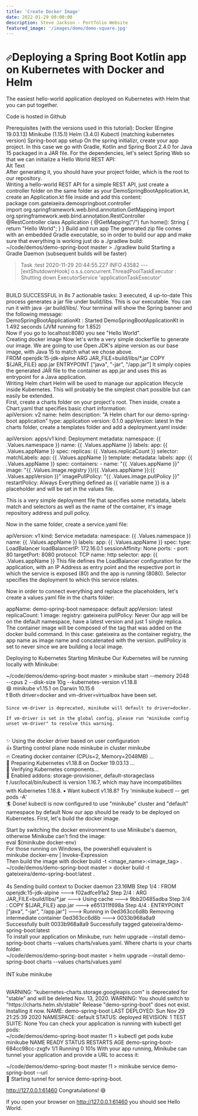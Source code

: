 ```yaml
---
title: 'Create Docker Image'
date: 2022-01-29 00:00:00
description: Steve Jackson - Portfolio Website
featured_image: '/images/demo/demo-square.jpg'
---
```

<h1>
<a id="user-content-h1" class="anchor" href="#h1" aria-hidden="true"><svg class="octicon octicon-link" viewBox="0 0 16 16" version="1.1" width="16" height="16" aria-hidden="true"><path fill-rule="evenodd" d="M7.775 3.275a.75.75 0 001.06 1.06l1.25-1.25a2 2 0 112.83 2.83l-2.5 2.5a2 2 0 01-2.83 0 .75.75 0 00-1.06 1.06 3.5 3.5 0 004.95 0l2.5-2.5a3.5 3.5 0 00-4.95-4.95l-1.25 1.25zm-4.69 9.64a2 2 0 010-2.83l2.5-2.5a2 2 0 012.83 0 .75.75 0 001.06-1.06 3.5 3.5 0 00-4.95 0l-2.5 2.5a3.5 3.5 0 004.95 4.95l1.25-1.25a.75.75 0 00-1.06-1.06l-1.25 1.25a2 2 0 01-2.83 0z"></path></svg></a>Deploying a Spring Boot Kotlin app on Kubernetes with Docker and Helm</h1>
The easiest hello-world application deployed on Kubernetes with Helm that you can put together.

Code is hosted in Github

Prerequisites (with the versions used in this tutorial):
Docker (Engine 19.03.13)
Minikube (1.15.1)
Helm (3.4.0)
Kubectl (matching kubernetes version)
Spring-boot app setup
On the spring initializr, create your app project. In this case we go with Gradle, Kotlin and Spring Boot 2.4.0 for Java 15 packaged in a JAR file. For the dependencies, let's select Spring Web so that we can initialize a Hello World REST API:
<br>
Alt Text
<br>
After generating it, you should have your project folder, which is the root to our repository.
<br>
Writing a hello-world REST API
for a simple REST API, just create a controller folder on the same folder as your DemoSpringBootApplication.kt, create an Application.kt file inside and add this content:
<br>
package com.gateixeira.demospringboot.controller
<br>
import org.springframework.web.bind.annotation.GetMapping
import org.springframework.web.bind.annotation.RestController
<br>
@RestController
class Application {
    @GetMapping("/")
    fun home(): String {
        return "Hello World";
    }
}
Build and run app
The generated zip file comes with an embedded Gradle executable, so in order to build our app and make sure that everything is working just do a ./gradlew build:
<br>
~/code/demos/demo-spring-boot master > ./gradlew build
Starting a Gradle Daemon (subsequent builds will be faster)
<br>
> Task :test
2020-11-29 20:44:55.227  INFO 43582 --- [extShutdownHook] o.s.s.concurrent.ThreadPoolTaskExecutor  : Shutting down ExecutorService 'applicationTaskExecutor'
<br>
BUILD SUCCESSFUL in 8s
7 actionable tasks: 3 executed, 4 up-to-date
This process generates a jar file under build/libs. This is our executable. You can run it with java -jar build/libs/<your-app>. Your terminal will show the Spring banner and the following message:
<br>
DemoSpringBootApplicationKt : Started DemoSpringBootApplicationKt in 1.492 seconds (JVM running for 1.852)
<br>
Now if you go to localhost:8080 you see "Hello World".
<br>
Creating docker image
Now let's write a very simple dockerfile to generate our image. We are going to use Open JDK's alpine version as our base image, with Java 15 to match what we chose above.
<br>
FROM openjdk:15-jdk-alpine
ARG JAR_FILE=build/libs/*.jar
COPY ${JAR_FILE} app.jar
ENTRYPOINT ["java", "-jar", "/app.jar"]
It simply copies the generated JAR file to the container as app.jar and uses this as entrypoint for a Java application.
<br>
Writing Helm chart
Helm will be used to manage our application lifecycle inside Kubernetes. This will probably be the simplest chart possible but can easily be extended.
<br>
First, create a charts folder on your project's root. Then inside, create a Chart.yaml that specifies basic chart information:
<br>
apiVersion: v2
name: helm
description: "A Helm chart for our demo-spring-boot application"
type: application
version: 0.1.0
appVersion: latest
In the charts folder, create a templates folder and add a deployment.yaml inside:

apiVersion: apps/v1
kind: Deployment
metadata:
  namespace: {{ .Values.namespace }}
  name: {{ .Values.appName }}
  labels:
    app: {{ .Values.appName }}
spec:
  replicas: {{ .Values.replicaCount }}
  selector:
    matchLabels:
      app: {{ .Values.appName }}
  template:
    metadata:
      labels:
        app: {{ .Values.appName }}
    spec:
      containers:
        - name: "{{ .Values.appName }}"
          image: "{{ .Values.image.registry }}/{{ .Values.appName }}:{{ .Values.appVersion }}"
          imagePullPolicy: "{{ .Values.image.pullPolicy }}"
      restartPolicy: Always
Everything defined as {{ variable name }} is a placeholder and will be set in the values file.

This is a very simple deployment file that specifies some metadata, labels match and selectors as well as the name of the container, it's image repository address and pull policy.

Now in the same folder, create a service.yaml file:

apiVersion: v1
kind: Service
metadata:
  namespace: {{ .Values.namespace }}
  name: {{ .Values.appName }}
  labels:
    app: {{ .Values.appName }}
spec:
  type: LoadBalancer
  loadBalancerIP: 172.16.0.1
  sessionAffinity: None
  ports:
    - port: 80
      targetPort: 8080
      protocol: TCP
      name: http
  selector:
    app: {{ .Values.appName }}
This file defines the LoadBalancer configuration for the application, with an IP Address as entry point and the respective port in which the service is exposed (80) and the app is running (8080). Selector specifies the deployment to which this service relates.

Now in order to connect everything and replace the placeholders, let's create a values.yaml file in the charts folder:

appName: demo-spring-boot
namespace: default
appVersion: latest
replicaCount: 1
image:
  registry: gateixeira
  pullPolicy: Never
Our app will be on the default namespace, have a latest version and just 1 single replica. The container image will be composed of the tag that was added on the docker build command. In this case: gateixeira as the container registry, the app name as image name and concatenated with the version. pullPolicy is set to never since we are building a local image.

Deploying to Kubernetes
Starting Minikube
Our Kubernetes will be running locally with Minikube:

~/code/demos/demo-spring-boot master > minikube start --memory 2048 --cpus 2 --disk-size 10g --kubernetes-version v1.18.8
<br>
😄  minikube v1.15.1 on Darwin 10.15.6
<br>
❗  Both driver=docker and vm-driver=virtualbox have been set.

    Since vm-driver is deprecated, minikube will default to driver=docker.

    If vm-driver is set in the global config, please run "minikube config unset vm-driver" to resolve this warning.
<br>
✨  Using the docker driver based on user configuration
<br>
👍  Starting control plane node minikube in cluster minikube
<br>
🔥  Creating docker container (CPUs=2, Memory=2048MB) ...
<br>
🐳  Preparing Kubernetes v1.18.8 on Docker 19.03.13 ...
<br>
🔎  Verifying Kubernetes components...
<br>
🌟  Enabled addons: storage-provisioner, default-storageclass
<br>
❗  /usr/local/bin/kubectl is version 1.16.7, which may have incompatibilites with Kubernetes 1.18.8.
    ▪ Want kubectl v1.18.8? Try 'minikube kubectl -- get pods -A'
<br>
🏄  Done! kubectl is now configured to use "minikube" cluster and "default" namespace by default
Now our app should be ready to be deployed on Kubernetes. First, let's build the docker image.

Start by switching the docker environment to use Minikube's daemon, otherwise Minikube can't find the image:
<br>
eval $(minikube docker-env)
<br>
For those running on Windows, the powershell equivalent is
<br>
minikube docker-env | Invoke-Expression
<br>
Then build the image with docker build -t <image_name>:<image_tag> .
<br>
~/code/demos/demo-spring-boot master > docker build -t gateixeira/demo-spring-boot:latest .  
<br>                                                                                   4s
Sending build context to Docker daemon  23.16MB
Step 1/4 : FROM openjdk:15-jdk-alpine
 ---> f02adfce91a2
Step 2/4 : ARG JAR_FILE=build/libs/*.jar
 ---> Using cache
 ---> 9bb20485adba
Step 3/4 : COPY ${JAR_FILE} app.jar
 ---> e651311f698a
Step 4/4 : ENTRYPOINT ["java", "-jar", "/app.jar"]
 ---> Running in 0ed363cc6d8b
Removing intermediate container 0ed363cc6d8b
 ---> 0033b968a8a9
<br>
Successfully built 0033b968a8a9
Successfully tagged gateixeira/demo-spring-boot:latest
<br>
To install your application on Minikube, run:
helm upgrade --install demo-spring-boot charts --values charts/values.yaml. Where charts is your charts folder.
<br>
~/code/demos/demo-spring-boot master > helm upgrade --install demo-spring-boot charts --values charts/values.yaml                                               
<br>
INT kube minikube

<br>
WARNING: "kubernetes-charts.storage.googleapis.com" is deprecated for "stable" and will be deleted Nov. 13, 2020.
WARNING: You should switch to "https://charts.helm.sh/stable"
Release "demo-spring-boot" does not exist. Installing it now.
NAME: demo-spring-boot
LAST DEPLOYED: Sun Nov 29 21:25:39 2020
NAMESPACE: default
STATUS: deployed
REVISION: 1
TEST SUITE: None
You can check your application is running with kubectl get pods:
<br>
~/code/demos/demo-spring-boot master !1 > kubectl get pods                                                                                                          kube minikube
NAME                               READY   STATUS    RESTARTS   AGE
demo-spring-boot-684cc98cc-zxgfv   1/1     Running   0          101s
With your app running, Minikube can tunnel your application and provide a URL to access it:

~/code/demos/demo-spring-boot master !1 > minikube service demo-spring-boot --url
<br>
🏃  Starting tunnel for service demo-spring-boot.


http://127.0.0.1:61460
Congratulations! 😄

If you open your browser on http://127.0.0.1:61460 you should see Hello World.